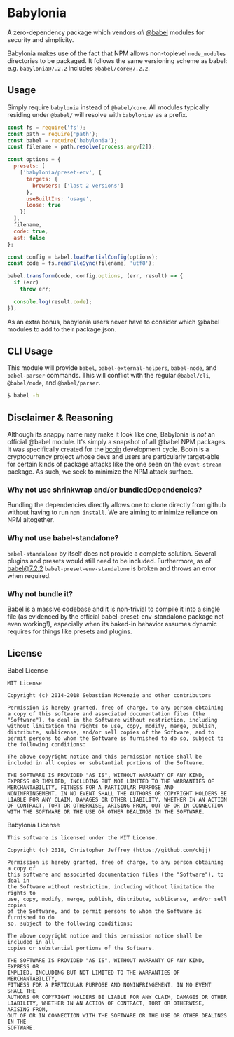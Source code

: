 # Babylonia

A zero-dependency package which vendors _all_ [@babel] modules for security and
simplicity.

Babylonia makes use of the fact that NPM allows non-toplevel `node_modules`
directories to be packaged. It follows the same versioning scheme as babel:
e.g. `babylonia@7.2.2` includes `@babel/core@7.2.2`.

## Usage

Simply require `babylonia` instead of `@babel/core`. All modules typically
residing under `@babel/` will resolve with `babylonia/` as a prefix.

``` js
const fs = require('fs');
const path = require('path');
const babel = require('babylonia');
const filename = path.resolve(process.argv[2]);

const options = {
  presets: [
    ['babylonia/preset-env', {
      targets: {
        browsers: ['last 2 versions']
      },
      useBuiltIns: 'usage',
      loose: true
    }]
  ],
  filename,
  code: true,
  ast: false
};

const config = babel.loadPartialConfig(options);
const code = fs.readFileSync(filename, 'utf8');

babel.transform(code, config.options, (err, result) => {
  if (err)
    throw err;

  console.log(result.code);
});
```

As an extra bonus, babylonia users never have to consider which @babel modules
to add to their package.json.

## CLI Usage

This module will provide `babel`, `babel-external-helpers`, `babel-node`, and
`babel-parser` commands. This will conflict with the regular `@babel/cli`,
`@babel/node`, and `@babel/parser`.

``` bash
$ babel -h
```

## Disclaimer & Reasoning

Although its snappy name may make it look like one, Babylonia is _not_ an
official @babel module. It's simply a snapshot of all @babel NPM packages. It
was specifically created for the [bcoin] development cycle. Bcoin is a
cryptocurrency project whose devs and users are particularly target-able for
certain kinds of package attacks like the one seen on the `event-stream`
package. As such, we seek to minimize the NPM attack surface.

### Why not use shrinkwrap and/or bundledDependencies?

Bundling the dependencies directly allows one to clone directly from github
without having to run `npm install`. We are aiming to minimize reliance on NPM
altogether.

### Why not use babel-standalone?

`babel-standalone` by itself does not provide a complete solution. Several
plugins and presets would still need to be included. Furthermore, as of
babel@7.2.2 `babel-preset-env-standalone` is broken and throws an error when
required.

### Why not bundle it?

Babel is a massive codebase and it is non-trivial to compile it into a single
file (as evidenced by the official babel-preset-env-standalone package not even
working!), especially when its baked-in behavior assumes dynamic requires for
things like presets and plugins.

## License

Babel License

```
MIT License

Copyright (c) 2014-2018 Sebastian McKenzie and other contributors

Permission is hereby granted, free of charge, to any person obtaining
a copy of this software and associated documentation files (the
"Software"), to deal in the Software without restriction, including
without limitation the rights to use, copy, modify, merge, publish,
distribute, sublicense, and/or sell copies of the Software, and to
permit persons to whom the Software is furnished to do so, subject to
the following conditions:

The above copyright notice and this permission notice shall be
included in all copies or substantial portions of the Software.

THE SOFTWARE IS PROVIDED "AS IS", WITHOUT WARRANTY OF ANY KIND,
EXPRESS OR IMPLIED, INCLUDING BUT NOT LIMITED TO THE WARRANTIES OF
MERCHANTABILITY, FITNESS FOR A PARTICULAR PURPOSE AND
NONINFRINGEMENT. IN NO EVENT SHALL THE AUTHORS OR COPYRIGHT HOLDERS BE
LIABLE FOR ANY CLAIM, DAMAGES OR OTHER LIABILITY, WHETHER IN AN ACTION
OF CONTRACT, TORT OR OTHERWISE, ARISING FROM, OUT OF OR IN CONNECTION
WITH THE SOFTWARE OR THE USE OR OTHER DEALINGS IN THE SOFTWARE.
```

Babylonia License

```
This software is licensed under the MIT License.

Copyright (c) 2018, Christopher Jeffrey (https://github.com/chjj)

Permission is hereby granted, free of charge, to any person obtaining a copy of
this software and associated documentation files (the "Software"), to deal in
the Software without restriction, including without limitation the rights to
use, copy, modify, merge, publish, distribute, sublicense, and/or sell copies
of the Software, and to permit persons to whom the Software is furnished to do
so, subject to the following conditions:

The above copyright notice and this permission notice shall be included in all
copies or substantial portions of the Software.

THE SOFTWARE IS PROVIDED "AS IS", WITHOUT WARRANTY OF ANY KIND, EXPRESS OR
IMPLIED, INCLUDING BUT NOT LIMITED TO THE WARRANTIES OF MERCHANTABILITY,
FITNESS FOR A PARTICULAR PURPOSE AND NONINFRINGEMENT. IN NO EVENT SHALL THE
AUTHORS OR COPYRIGHT HOLDERS BE LIABLE FOR ANY CLAIM, DAMAGES OR OTHER
LIABILITY, WHETHER IN AN ACTION OF CONTRACT, TORT OR OTHERWISE, ARISING FROM,
OUT OF OR IN CONNECTION WITH THE SOFTWARE OR THE USE OR OTHER DEALINGS IN THE
SOFTWARE.
```

[@babel]: https://babeljs.io/
[bcoin]: https://github.com/bcoin-org
